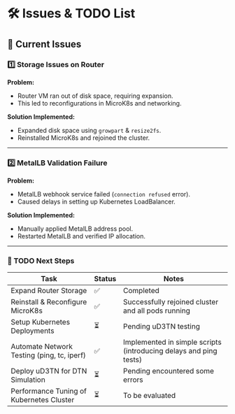 # 🛠 Issues & TODO List

## **🛑 Current Issues**
### **1️⃣ Storage Issues on Router**
**Problem:**  
- Router VM ran out of disk space, requiring expansion.
- This led to reconfigurations in MicroK8s and networking.

**Solution Implemented:**  
- Expanded disk space using `growpart` & `resize2fs`.
- Reinstalled MicroK8s and rejoined the cluster.

---

### **2️⃣ MetalLB Validation Failure**
**Problem:**  
- MetalLB webhook service failed (`connection refused` error).
- Caused delays in setting up Kubernetes LoadBalancer.

**Solution Implemented:**  
- Manually applied MetalLB address pool.
- Restarted MetalLB and verified IP allocation.

---

### **🚀 TODO Next Steps**


| Task | Status | Notes |
|------|--------|-------|
| Expand Router Storage | ✅ | Completed |
| Reinstall & Reconfigure MicroK8s | ✅ | Successfully rejoined cluster and all pods running |
| Setup Kubernetes Deployments | ⏳ | Pending uD3TN testing |
| Automate Network Testing (ping, tc, iperf) | ✅ | Implemented in simple scripts (introducing delays and ping tests) |
| Deploy uD3TN for DTN Simulation | ⏳ | Pending encountered some errors |
| Performance Tuning of Kubernetes Cluster | ⏳ | To be evaluated |
